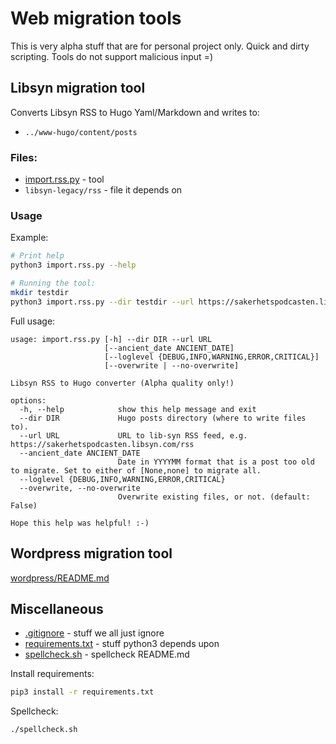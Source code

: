 # Web migration tools

This is very alpha stuff that are for personal project only.
Quick and dirty scripting.
Tools do not support malicious input =)

## Libsyn migration tool

Converts Libsyn RSS to Hugo Yaml/Markdown and writes to:
* `../www-hugo/content/posts`

### Files:

* [import.rss.py](import.rss.py) - tool
* `libsyn-legacy/rss` - file it depends on  

### Usage

Example:
``` bash
# Print help
python3 import.rss.py --help

# Running the tool:
mkdir testdir
python3 import.rss.py --dir testdir --url https://sakerhetspodcasten.libsyn.com/rss
```  

Full usage:
```
usage: import.rss.py [-h] --dir DIR --url URL
                     [--ancient_date ANCIENT_DATE]
                     [--loglevel {DEBUG,INFO,WARNING,ERROR,CRITICAL}]
                     [--overwrite | --no-overwrite]

Libsyn RSS to Hugo converter (Alpha quality only!)

options:
  -h, --help            show this help message and exit
  --dir DIR             Hugo posts directory (where to write files to).
  --url URL             URL to lib-syn RSS feed, e.g. https://sakerhetspodcasten.libsyn.com/rss
  --ancient_date ANCIENT_DATE
                        Date in YYYYMM format that is a post too old to migrate. Set to either of [None,none] to migrate all.
  --loglevel {DEBUG,INFO,WARNING,ERROR,CRITICAL}
  --overwrite, --no-overwrite
                        Overwrite existing files, or not. (default: False)

Hope this help was helpful! :-)
```

## Wordpress migration tool

[wordpress/README.md](wordpress/README.md)

## Miscellaneous

* [.gitignore](.gitignore) - stuff we all just ignore
* [requirements.txt](requirements.txt) - stuff python3 depends upon
* [spellcheck.sh](spellcheck.sh) - spellcheck README.md

Install requirements:
``` bash
pip3 install -r requirements.txt
```

Spellcheck:
``` bash
./spellcheck.sh
```
